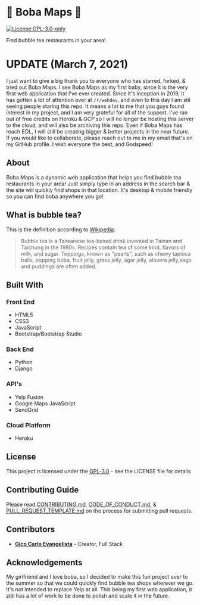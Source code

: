 # 🍵 Boba Maps 🥛
[![License:GPL-3.0-only](https://img.shields.io/github/license/RiceAbove/Boba-Maps)](https://opensource.org/licenses/GPL-3.0)

Find bubble tea restaurants in your area!

# UPDATE (March 7, 2021)
I just want to give a big thank you to everyone who has starred, forked, & tried out Boba Maps. I see Boba Maps as my first baby, since it is the very first web application that I've ever created. Since it's inception in 2019, it has gotten a lot of attention over at `/r/webdev`, and even to this day I am stil seeing people staring this repo. It means a lot to me that you guys found interest in my project, and I am very grateful for all of the support. I've ran out of free credits on Heroku & GCP so I will no longer be hosting this server to the cloud, and will also be archiving this repo. Even if Boba Maps has reach EOL, I will still be creating bigger & better projects in the near future. If you would like to collaborate, please reach out to me in my email that's on my GitHub profile. I wish everyone the best, and Godspeed!

## About
Boba Maps is a dynamic web application that helps you find bubble tea restaurants in your area! Just simply type in an address in the search bar & the site will quickly find shops in that location. It's desktop & mobile friendly so you can find boba anywhere you go!

## What is bubble tea?
This is the definition according to [Wikipedia](https://en.wikipedia.org/wiki/Bubble_tea):
> Bubble tea is a Taiwanese tea-based drink invented in Tainan and Taichung in the 1980s. Recipes contain tea of some kind, flavors of milk, and sugar. Toppings, known as "pearls", such as chewy tapioca balls, popping boba, fruit jelly, grass jelly, agar jelly, alovera jelly,sago and puddings are often added.

## Built With

### Front End
- HTML5
- CSS3 
- JavaScript
- Bootstrap/Bootstrap Studio

### Back End
- Python
- Django

### API's
- Yelp Fusion
- Google Maps JavaScript 
- SendGrid

### Cloud Platform
- Heroku

## License
This project is licensed under the [GPL-3.0](LICENSE) - see the LICENSE file for details

## Contributing Guide
Please read [CONTRIBUTING.md](CONTRIBUTING.md), [CODE_OF_CONDUCT.md](CODE_OF_CONDUCT.md), & [PULL_REQUEST_TEMPLATE.md](.github/ISSUE_TEMPLATE/PULL_REQUEST_TEMPLATE.md) on the process for submitting pull requests.

## Contributors 
- [**Gico Carlo Evangelista**](https://github.com/RiceAbove) - Creator, Full Stack 

## Acknowledgements
My girlfriend and I love boba, so I decided to make this fun project over to the summer so that we could quickly find bubble tea shops wherever we go. It's not intended to replace Yelp at all. This being my first web application, it still has a lot of work to be done to polish and scale it in the future. 

